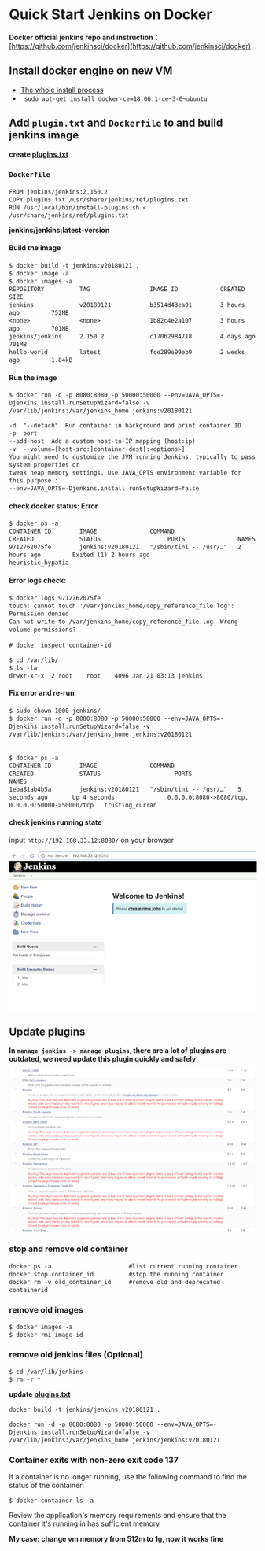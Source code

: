 # Quick Start Jenkins on Docker

**Docker official jenkins repo and instruction：** [https://github.com/jenkinsci/docker](https://github.com/jenkinsci/docker)


## Install docker engine on new VM

* [The whole install process](https://github.com/Chao-Xi/JacobTechBlog/blob/master/docker/2docker_install.md)
* ` sudo apt-get install docker-ce=18.06.1-ce~3-0~ubuntu`

## Add `plugin.txt` and `Dockerfile` to and build jenkins image


**create [plugins.txt](plugins.txt)**

### `Dockerfile`

```
FROM jenkins/jenkins:2.150.2
COPY plugins.txt /usr/share/jenkins/ref/plugins.txt
RUN /usr/local/bin/install-plugins.sh < /usr/share/jenkins/ref/plugins.txt
```

**jenkins/jenkins:latest-version**


#### Build the image

```
$ docker build -t jenkins:v20180121 .
$ docker image -a 
$ docker images -a
REPOSITORY          TAG                 IMAGE ID            CREATED             SIZE
jenkins             v20180121           b3514d43ea91        3 hours ago         752MB
<none>              <none>              1b82c4e2a107        3 hours ago         701MB
jenkins/jenkins     2.150.2             c170b2984718        4 days ago          701MB
hello-world         latest              fce289e99eb9        2 weeks ago         1.84kB
```

#### Run the image

```
$ docker run -d -p 8080:8080 -p 50000:50000 --env=JAVA_OPTS=-Djenkins.install.runSetupWizard=false -v /var/lib/jenkins:/var/jenkins_home jenkins:v20180121
```

```
-d  "--detach"  Run container in background and print container ID
-p  port
--add-host  Add a custom host-to-IP mapping (host:ip)
-v  --volume=[host-src:]container-dest[:<options>]
You might need to customize the JVM running Jenkins, typically to pass system properties or 
tweak heap memory settings. Use JAVA_OPTS environment variable for this purpose :
--env=JAVA_OPTS=-Djenkins.install.runSetupWizard=false
```

#### check docker status: Error

```
$ docker ps -a
CONTAINER ID        IMAGE               COMMAND                  CREATED             STATUS                   PORTS               NAMES
9712762075fe        jenkins:v20180121   "/sbin/tini -- /usr/…"   2 hours ago         Exited (1) 2 hours ago                       heuristic_hypatia
```

#### Error logs check:

```
$ docker logs 9712762075fe
touch: cannot touch '/var/jenkins_home/copy_reference_file.log': Permission denied
Can not write to /var/jenkins_home/copy_reference_file.log. Wrong volume permissions?

# docker inspect container-id
```

```
$ cd /var/lib/
$ ls -la
drwxr-xr-x  2 root    root    4096 Jan 21 03:13 jenkins
```

#### Fix error and re-run

```
$ sudo chown 1000 jenkins/
$ docker run -d -p 8080:8080 -p 50000:50000 --env=JAVA_OPTS=-Djenkins.install.runSetupWizard=false -v /var/lib/jenkins:/var/jenkins_home jenkins:v20180121


$ docker ps -a
CONTAINER ID        IMAGE               COMMAND                  CREATED             STATUS                     PORTS                                              NAMES
1eba81ab4b5a        jenkins:v20180121   "/sbin/tini -- /usr/…"   5 seconds ago       Up 4 seconds               0.0.0.0:8080->8080/tcp, 0.0.0.0:50000->50000/tcp   trusting_curran
```

#### check jenkins running state

input `http://192.168.33.12:8080/` on your browser 

![Alt Image Text](images/1_1.png "Headline image")


## Update plugins

**In `manage jenkins -> manage plugins`, there are a lot of plugins are outdated, we need update this plugin quickly and safely**

![Alt Image Text](images/1_2.png "Headline image")


### stop and remove old container

```
docker ps -a                      #list current running container
docker stop container_id          #stop the running container 
docker rm -v old_container_id     #remove old and deprecated containerid
```

### remove old images

```
$ docker images -a
$ docker rmi image-id
```

### remove old jenkins files (Optional)

```
$ cd /var/lib/jenkins
$ rm -r *
```
**update [plugins.txt](plugins.txt)**

```
docker build -t jenkins/jenkins:v20180121 .
```
```
docker run -d -p 8080:8080 -p 50000:50000 --env=JAVA_OPTS=-Djenkins.install.runSetupWizard=false -v /var/lib/jenkins:/var/jenkins_home jenkins/jenkins:v20180121

```

### Container exits with non-zero exit code 137

If a container is no longer running, use the following command to find the status of the container:

```
$ docker container ls -a
```
Review the application's memory requirements and ensure that the container it's running in has sufficient memory

**My case: change vm memory from 512m to 1g, now it works fine**

